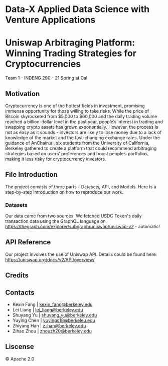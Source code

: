 # Data-X Applied Data Science with Venture Applications

# Uniswap Arbitraging Platform: Winning Trading Strategies for Cryptocurrencies

Team 1 - INDENG 290 - 21 Spring at Cal

## Motivation
Cryptocurrency is one of the hottest fields in investment, promising immense opportunity for those willing to take risks. While the price of Bitcoin skyrocketed from $5,000 to $60,000 and the daily trading volume reached a billion-dollar level in the past year, people’s interest in trading and swapping crypto assets has grown exponentially. However, the process is not as easy as it sounds - investors are likely to lose money due to a lack of knowledge of the market and the fast-changing exchange rates. Under the guidance of AnChain.ai, six students from the University of California, Berkeley gathered to create a platform that could recommend arbitraging strategies based on users’ preferences and boost people’s portfolios, making it less risky for cryptocurrency investors.

## File Introduction
The project consists of three parts - Datasets, API, and Models. Here is a step-by-step introduction on how to reproduce our work.

### Datasets 
Our data came from two sources. We fetched USDC Token's daily transaction data using the GraphQL language on https://thegraph.com/explorer/subgraph/uniswap/uniswap-v2 - automatic!

## API Reference
Our project involves the use of Uniswap API. Details could be found here: https://uniswap.org/docs/v2/API/overview/.

## Credits


## Contacts
* Kexin Fang    |  kexin_fang@berkeley.edu
* Lei Liang     |  lei_liang@berkeley.edu
* Shuyang Yu    |  shuyang_yu@berkeley.edu
* Yuying Chen   |  yuyingc18@berkeleu.edu
* Zhiyang Han   |  z-han@berkeley.edu
* Zihao Zhou    |  zhouzh20@berkeley.edu


## Liscense
© Apache 2.0
